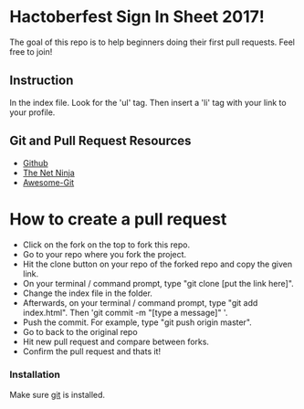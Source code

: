# Hactoberfest Sign In Sheet 2017!
The goal of this repo is to help beginners doing their first pull requests. Feel free to join!

## Instruction
In the index file. Look for the 'ul' tag. Then insert a 'li' tag with your link to your profile.


## Git and Pull Request Resources
  - [Github](https://gist.github.com/Chaser324/ce0505fbed06b947d962)
  - [The Net Ninja](https://www.youtube.com/watch?v=3RjQznt-8kE&list=PL4cUxeGkcC9goXbgTDQ0n_4TBzOO0ocPR)
  - [Awesome-Git](https://github.com/dictcp/awesome-git)

# How to create a pull request
    

  - Click on the fork on the top to fork this repo.
  - Go to your repo where you fork the project.
  - Hit the clone button on your repo of the forked repo and copy the given link.
  - On your terminal / command prompt, type "git  clone [put the link here]".
  - Change the index file in the folder.
  - Afterwards, on your terminal / command prompt, type "git add index.html". Then 'git commit -m "[type a message]" '.
  - Push the commit. For example, type "git push origin master".
  - Go to back to the original repo
  - Hit new pull request and compare between forks.
  - Confirm the pull request and thats it!

### Installation

Make sure [git](https://nodejs.org/) is installed.








